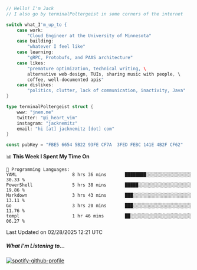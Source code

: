 ```go
// Hello! I'm Jack
// I also go by terminalPoltergeist in some corners of the internet

switch what_I'm_up_to {
    case work:
        "Cloud Engineer at the University of Minnesota"
    case building:
        "whatever I feel like"
    case learning:
        "gRPC, Protobufs, and PAAS architecture"
    case likes:
        "premature optimization, technical writing, \
        alternative web-design, TUIs, sharing music with people, \
        coffee, well-documented apis"
    case dislikes:
        "politics, clutter, lack of communication, inactivity, Java"
}

type terminalPoltergeist struct {
    www: "jnem.me"
    twitter: "@i_heart_vim"
    instagram: "jacknemitz"
    email: "hi [at] jacknemitz [dot] com"
}

const pubKey = "FBE5 6654 5B22 93FE CF7A  3FED FEBC 141E 4B2F CF62"
```

<!--START_SECTION:waka-->
📊 **This Week I Spent My Time On** 

```text
💬 Programming Languages: 
YAML                     8 hrs 36 mins       ████████░░░░░░░░░░░░░░░░░   30.33 % 
PowerShell               5 hrs 38 mins       █████░░░░░░░░░░░░░░░░░░░░   19.86 % 
Markdown                 3 hrs 43 mins       ███░░░░░░░░░░░░░░░░░░░░░░   13.11 % 
Go                       3 hrs 20 mins       ███░░░░░░░░░░░░░░░░░░░░░░   11.76 % 
templ                    1 hr 46 mins        ██░░░░░░░░░░░░░░░░░░░░░░░   06.27 % 
```


 Last Updated on 02/28/2025 12:21 UTC
<!--END_SECTION:waka-->

##### What I'm Listening to...

[![spotify-github-profile](https://jnem.me/listening-item?maxAge=2592000)](https://jnem.me/listening)
